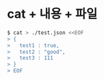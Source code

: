 # cat + 내용 + 파일

```bash
$ cat > ./test.json <<EOF
> {
>   test1 : true,
>   test2 : "good",
>   test3 : 111
> }
> EOF
```